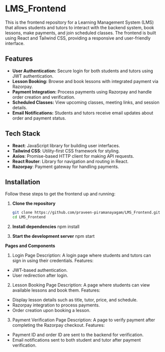 # LMS_Frontend

This is the frontend repository for a Learning Management System (LMS) that allows students and tutors to interact with the backend system, book lessons, make payments, and join scheduled classes. The frontend is built using React and Tailwind CSS, providing a responsive and user-friendly interface.

## Features

- **User Authentication:** Secure login for both students and tutors using JWT authentication.
- **Lesson Booking:** Browse and book lessons with integrated payment via Razorpay.
- **Payment Integration:** Process payments using Razorpay and handle order creation and verification.
- **Scheduled Classes:** View upcoming classes, meeting links, and session details.
- **Email Notifications:** Students and tutors receive email updates about order and payment status.

## Tech Stack

- **React**: JavaScript library for building user interfaces.
- **Tailwind CSS**: Utility-first CSS framework for styling.
- **Axios**: Promise-based HTTP client for making API requests.
- **React Router**: Library for navigation and routing in React.
- **Razorpay**: Payment gateway for handling payments.

## Installation

Follow these steps to get the frontend up and running:

1. **Clone the repository**

   ```bash
   git clone https://github.com/praveen-piramanayagam/LMS_Frontend.git
   cd LMS_Frontend

2. **Install dependencies**
npm install

3. **Start the development server**
npm start

**Pages and Components**
1. Login Page
Description: A login page where students and tutors can sign in using their credentials.
Features:
- JWT-based authentication.
- User redirection after login.
2. Lesson Booking Page
Description: A page where students can view available lessons and book them.
Features:
- Display lesson details such as title, tutor, price, and schedule.
- Razorpay integration to process payments.
- Order creation upon booking a lesson.
3. Payment Verification Page
Description: A page to verify payment after completing the Razorpay checkout.
Features:
- Payment ID and order ID are sent to the backend for verification.
- Email notifications sent to both student and tutor after payment verification.
